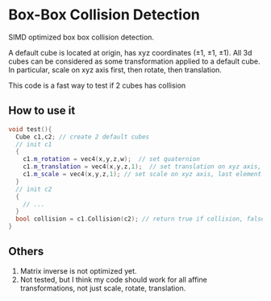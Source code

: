 # Box-Box Collision Detection

SIMD optimized box box collision detection.

A default cube is located at origin, has xyz coordinates (±1, ±1, ±1). All 3d cubes can be considered as some transformation applied to a default cube. 
In particular, scale on xyz axis first, then rotate, then translation.

This code is a fast way to test if 2 cubes has collision 

## How to use it

```cpp
void test(){
  Cube c1,c2; // create 2 default cubes
  // init c1
  {
    c1.m_rotation = vec4(x,y,z,w);  // set quaternion
    c1.m_translation = vec4(x,y,z,1);  // set translation on xyz axis, last element 1 doesn't matter here
    c1.m_scale = vec4(x,y,z,1); // set scale on xyz axis, last element 1 doesn't matter here
  }
  // init c2
  {
    // ...
  }
  bool collision = c1.Collision(c2); // return true if collision, false no collision
}
```

## Others
1. Matrix inverse is not optimized yet.
2. Not tested, but I think my code should work for all affine transformations, not just scale, rotate, translation.
